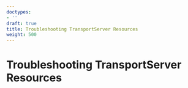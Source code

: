 ```yaml
---
doctypes:
- ''
draft: true
title: Troubleshooting TransportServer Resources
weight: 500
---
```


# Troubleshooting TransportServer Resources
